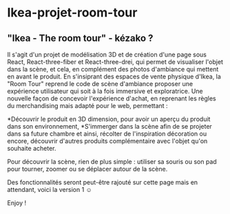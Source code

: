 # Ikea-projet-room-tour


## "Ikea - The room tour" - kézako ? 

Il s'agit d'un projet de modélisation 3D et de création d'une page sous React, React-three-fiber et React-three-drei, qui permet de visualiser l'objet dans la scène, et cela, en complément des photos d'ambiance qui mettent en avant le produit. En s'insiprant des espaces de vente physique d'Ikea, la "Room Tour" reprend le code de scène d'ambiance proposer une expérience utilisateur qui soit à la fois immersive et exploratrice. Une nouvelle façon de concevoir l'expérience d'achat, en reprenant les règles du merchandising mais adapté pour le web, permettant :

*Découvrir le produit en 3D dimension, pour avoir un aperçu du produit dans son environnement,
*S'immerger dans la scène afin de se projeter dans sa future chambre et ainsi, récolter de l'inspiration décoration ou encore, découvrir d'autres produits complémentaire avec l'objet qu'on souhaite acheter.

Pour découvrir la scène, rien de plus simple : utiliser sa souris ou son pad pour tourner, zoomer ou se déplacer autour de la scène. 

Des fonctionnalités seront peut-être rajouté sur cette page mais en attendant, voici la version 1 ☺️

Enjoy !

